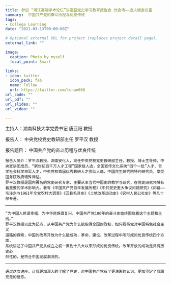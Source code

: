 ```yaml
---
title: 参加 “湘江高端学术论坛”讲座暨党史学习教育报告会 分会场——逸夫楼会议室
summary:  中国共产党的奋斗历程与优良传统
tags:
- College Learning
date: "2021-03-13T00:00:00Z"

# Optional external URL for project (replaces project detail page).
external_link: ""

image:
  caption: Photo by myself
  focal_point: Smart

links:
- icon: twitter
  icon_pack: fab
  name: Follow
  url: https://twitter.com/tunan666
url_code: ""
url_pdf: ""
url_slides: ""
url_video: ""

---
```

主持人：湖南科技大学党委书记 唐亚阳 教授

报告人： 中央党校党史教研部主任 罗平汉 教授

报告题目： 中国共产党的奋斗历程与优良传统

    报告人简介：罗平汉教授，湖南安化人，现任中央党校党史教研部主任，教授、博士生导师，中央宣讲团成员，“新世纪百千万人才工程”国家级人选，全国宣传文化系统“四个一批”人才、哲学社会科学领军人才，中央党校首届优秀教研人才资助人选，中国民生研究院特约研究员，享受国务院政府特殊津贴。
    罗平汉教授是国内著名的党史研究专家，主要从事当代中国史的教学与研究，在党史研究领域有着重要的学术影响力。著有《中国共产党百年发展历程》《中共党史重大争议问题研究》《问路——毛泽东与1961年全党农村大调查》《回看毛泽东》《土地改革运动史》《农村人民公社史》等几十部专著。

---
    “为中国人民谋幸福，为中华民族谋复兴，中国共产党100年的奋斗史始终围绕着这个主题和主线。”
    罗平汉教授以此为起点，从中国共产党为什么能取得全国的政权，如何看待党对中国特色社会主义
    道路的探索，中国的改革开放为什么能成功，革命、建设、改革过程中所形成的优良传统四个方面，
    系统讲述了中国共产党从成立之初一直到十八大以来形成的优良传统。改革开放的成功是具有历史必
    然性的，是符合中国发展潮流的。

---
    通过这次讲座，让我更加深入的了解了党史，对中国共产党有了更清晰的认识。更加坚定了我跟党走的信念。
